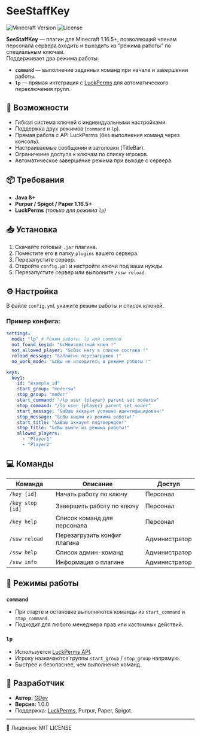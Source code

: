# SeeStaffKey

![Minecraft Version](https://img.shields.io/badge/Minecraft-1.16.5-brightgreen)
![License](https://img.shields.io/badge/License-MIT-blue)

**SeeStaffKey** — плагин для Minecraft 1.16.5+, позволяющий членам персонала сервера входить и выходить из "режима работы" по специальным ключам.  
Поддерживает два режима работы:
- **`command`** — выполнение заданных команд при начале и завершении работы.
- **`lp`** — прямая интеграция с [LuckPerms](https://luckperms.net/) для автоматического переключения групп.

## 📌 Возможности
- Гибкая система ключей с индивидуальными настройками.
- Поддержка двух режимов (`command` и `lp`).
- Прямая работа с API LuckPerms (без выполнения команд через консоль).
- Настраиваемые сообщения и заголовки (TitleBar).
- Ограничение доступа к ключам по списку игроков.
- Автоматическое завершение режима при выходе с сервера.

## 📦 Требования
- **Java 8+**
- **Purpur / Spigot / Paper 1.16.5+**
- **LuckPerms** *(только для режима `lp`)*

## 📥 Установка
1. Скачайте готовый `.jar` плагина.
2. Поместите его в папку `plugins` вашего сервера.
3. Перезапустите сервер.
4. Откройте `config.yml` и настройте ключи под ваши нужды.
5. Перезапустите сервер или выполните `/ssw reload`.

## ⚙ Настройка
В файле `config.yml` укажите режим работы и список ключей.

### Пример конфига:
```yaml
settings:
  mode: "lp" # Режим работы: lp или command
  not_found_keyid: "&cНеизвестный ключ !"
  not_allowed_player: "&cВас нету в списке состава !"
  reload_message: "&aПлагин перезагружен !"
  no_work_mode: "&cВы не находитесь в режиме работы !"

keys:
  key1:
    id: "example_id"
    start_group: "modersw"
    stop_group: "moder"
    start_command: "/lp user {player} parent set modersw"
    stop_command: "/lp user {player} parent set moder"
    start_message: "&aВаш аккаунт успешно идентифицирован!"
    stop_message: "&cВы вышли из режима работы!"
    start_title: "&aВаш аккаунт подтверждён!"
    stop_title: "&cВы вышли из режима работы!"
    allowed_players:
      - "Player1"
      - "Player2"
````

## 💻 Команды

| Команда          | Описание                     | Доступ        |
| ---------------- | ---------------------------- | ------------- |
| `/key [id]`      | Начать работу по ключу       | Персонал      |
| `/key stop [id]` | Завершить работу по ключу    | Персонал      |
| `/key help`      | Список команд для персонала  | Персонал      |
| `/ssw reload`    | Перезагрузить конфиг плагина | Администратор |
| `/ssw help`      | Список админ-команд          | Администратор |
| `/ssw info`      | Информация о плагине         | Администратор |

## 🔑 Режимы работы

### `command`

* При старте и остановке выполняются команды из `start_command` и `stop_command`.
* Подходит для любого менеджера прав или кастомных действий.

### `lp`

* Используется [LuckPerms API](https://luckperms.net/wiki/Developer-API).
* Игроку назначаются группы `start_group` / `stop_group` напрямую.
* Быстрее и безопаснее, чем выполнение команд.

## 📝 Разработчик

* **Автор:** [GDev](http://gdev.seemine.su)
* **Версия:** 1.0.0
* Поддержка: [LuckPerms](https://luckperms.net/), Purpur, Paper, Spigot.

---

📜 Лицензия: MIT LICENSE
